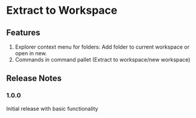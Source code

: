 # Extract to Workspace

## Features

1) Explorer context menu for folders: Add folder to current workspace or open in new.
2) Commands in command pallet (Extract to workspace/new workspace)

## Release Notes

### 1.0.0

Initial release with basic functionality
